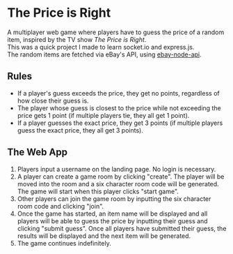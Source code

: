 # The Price is Right
A multiplayer web game where players have to guess the price of a random item, inspired by the TV show *The Price is Right*.  
This was a quick project I made to learn socket.io and express.js.  
The random items are fetched via eBay's API, using [ebay-node-api](https://github.com/pajaydev/ebay-node-api).

## Rules
 - If a player's guess exceeds the price, they get no points, regardless of how close their guess is.
 - The player whose guess is closest to the price while not exceeding the price gets 1 point (if multiple players tie, they all get 1 point).
 - If a player guesses the exact price, they get 3 points (if multiple players guess the exact price, they all get 3 points).

## The Web App
 1. Players input a username on the landing page. No login is necessary.
 2. A player can create a game room by clicking "create". The player will be moved into the room and a six character room code will be generated. The game will start when this player clicks "start game".
 3. Other players can join the game room by inputting the six character room code and clicking "join".
 4. Once the game has started, an item name will be displayed and all players will be able to guess the price by inputting their guess and clicking "submit guess". Once all players have submitted their guess, the results will be displayed and the next item will be generated.
 5. The game continues indefinitely.